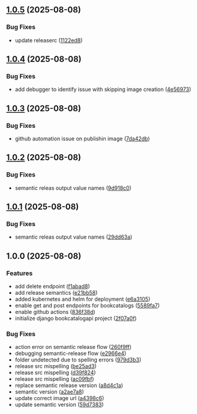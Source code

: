 ## [1.0.5](https://github.com/joelmontuya/dip-devops-2025-project/compare/v1.0.4...v1.0.5) (2025-08-08)

### Bug Fixes

* update releaserc ([1122ed8](https://github.com/joelmontuya/dip-devops-2025-project/commit/1122ed8257204ff409f71446e7980c75b5cb0a4e))

## [1.0.4](https://github.com/joelmontuya/dip-devops-2025-project/compare/v1.0.3...v1.0.4) (2025-08-08)

### Bug Fixes

* add debugger to identify issue with skipping image creation ([4e56973](https://github.com/joelmontuya/dip-devops-2025-project/commit/4e569730ad9f88ff4a7e6f7debd3f1b5ad24385d))

## [1.0.3](https://github.com/joelmontuya/dip-devops-2025-project/compare/v1.0.2...v1.0.3) (2025-08-08)

### Bug Fixes

* github automation issue on publishin image ([7da42db](https://github.com/joelmontuya/dip-devops-2025-project/commit/7da42db2b291d8186fc75dfaa2949197ca67540b))

## [1.0.2](https://github.com/joelmontuya/dip-devops-2025-project/compare/v1.0.1...v1.0.2) (2025-08-08)

### Bug Fixes

* semantic releas output value names ([9d918c0](https://github.com/joelmontuya/dip-devops-2025-project/commit/9d918c0ffb8279a8671a1bc00ce397a157e058ab))

## [1.0.1](https://github.com/joelmontuya/dip-devops-2025-project/compare/v1.0.0...v1.0.1) (2025-08-08)

### Bug Fixes

* semantic releas output value names ([29dd63a](https://github.com/joelmontuya/dip-devops-2025-project/commit/29dd63a5cb9ff36601d7b0910cb421e8cbd45434))

## 1.0.0 (2025-08-08)

### Features

* add delete endpoint ([f1abad8](https://github.com/joelmontuya/dip-devops-2025-project/commit/f1abad85fb7dda296283d13247500754afd7c71f))
* add release semantics ([e21bb58](https://github.com/joelmontuya/dip-devops-2025-project/commit/e21bb58d91f4572db4d4d6c37064021977f5bbad))
* added kubernetes and helm for deployment ([e6a3105](https://github.com/joelmontuya/dip-devops-2025-project/commit/e6a310531c69cda8f82bd95eb6af5da0e28926d8))
* enable get and post endpoints for bookcatalogs ([5589fa7](https://github.com/joelmontuya/dip-devops-2025-project/commit/5589fa79f285ffa1550cb5eae925be9ac8315829))
* enable github actions ([836f38d](https://github.com/joelmontuya/dip-devops-2025-project/commit/836f38d335dd670db3ddd33dd2210050b0d4442a))
* initialize django bookcatalogapi project ([2f07a0f](https://github.com/joelmontuya/dip-devops-2025-project/commit/2f07a0fede18857236e6c430b4f6585a2595f22e))

### Bug Fixes

* action error on semantic release flow ([260f9ff](https://github.com/joelmontuya/dip-devops-2025-project/commit/260f9ff7cef8fba9d5a3c4af2ceeddf79fe39cd1))
* debugging semantic-release flow ([e2966e4](https://github.com/joelmontuya/dip-devops-2025-project/commit/e2966e4fa0e7f7efb5e4646ae17df18d4e58bb2b))
* folder undetected due to spelling errors ([979d3b3](https://github.com/joelmontuya/dip-devops-2025-project/commit/979d3b337979310449b10124b8ee4572860c768a))
* release src mispelling ([be25ad3](https://github.com/joelmontuya/dip-devops-2025-project/commit/be25ad33539ca8b56f8684b7397035dd71031d71))
* release src mispelling ([d39f824](https://github.com/joelmontuya/dip-devops-2025-project/commit/d39f82489019f1bcd07dd4bd4b48eb65bf525412))
* release src mispelling ([ac09fbf](https://github.com/joelmontuya/dip-devops-2025-project/commit/ac09fbf3f9373b3a36a4510be7742ac92ffcd42f))
* replace semantic release version ([a8d4c1a](https://github.com/joelmontuya/dip-devops-2025-project/commit/a8d4c1a459dcf14991904d0878c6621dd377271d))
* semantic version ([a2ae7a8](https://github.com/joelmontuya/dip-devops-2025-project/commit/a2ae7a8cab70274e8af87bc943cb1e4a3304c294))
* update correct image url ([a4398c6](https://github.com/joelmontuya/dip-devops-2025-project/commit/a4398c601f69c9a104535fb75be6f2f99e306080))
* update semantic version ([59d7383](https://github.com/joelmontuya/dip-devops-2025-project/commit/59d7383fe5d4bc27c1d5a85c68fc8b6b6ed624cc))
